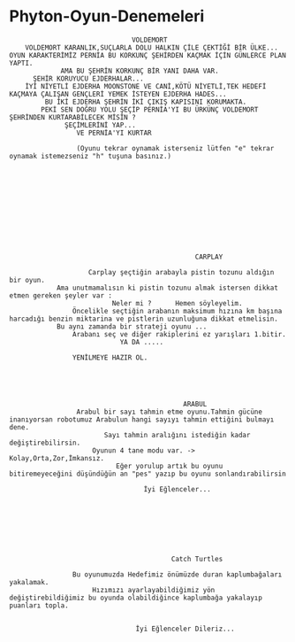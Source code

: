 # Phyton-Oyun-Denemeleri
  

   
                                   VOLDEMORT
        VOLDEMORT KARANLIK,SUÇLARLA DOLU HALKIN ÇİLE ÇEKTİĞİ BİR ÜLKE...
    OYUN KARAKTERİMİZ PERNİA BU KORKUNÇ ŞEHİRDEN KAÇMAK İÇİN GÜNLERCE PLAN YAPTI.
                 AMA BU ŞEHRİN KORKUNÇ BİR YANI DAHA VAR.
          ŞEHİR KORUYUCU EJDERHALAR...
        İYİ NİYETLİ EJDERHA MOONSTONE VE CANİ,KÖTÜ NİYETLİ,TEK HEDEFİ KAÇMAYA ÇALIŞAN GENÇLERİ YEMEK İSTEYEN EJDERHA HADES...
             BU İKİ EJDERHA ŞEHRİN İKİ ÇIKIŞ KAPISINI KORUMAKTA.
            PEKİ SEN DOĞRU YOLU ŞEÇİP PERNİA'YI BU ÜRKÜNÇ VOLDEMORT ŞEHRİNDEN KURTARABİLECEK MİSİN ?
                  ŞEÇİMLERİNİ YAP...
                     VE PERNİA'YI KURTAR

                     (Oyunu tekrar oynamak isterseniz lütfen "e" tekrar oynamak istemezseniz "h" tuşuna basınız.)









         


                                                   CARPLAY

                        Carplay şeçtiğin arabayla pistin tozunu aldığın bir oyun.
                Ama unutmamalısın ki pistin tozunu almak istersen dikkat etmen gereken şeyler var :
                              Neler mi ?      Hemen söyleyelim.
                    Öncelikle seçtiğin arabanın maksimum hızına km başına harcadığı benzin miktarina ve pistlerin uzunluğuna dikkat etmelisin.
                Bu aynı zamanda bir strateji oyunu ...
                    Arabanı seç ve diğer rakiplerini ez yarışları 1.bitir.
                                YA DA .....
                            
                    YENİLMEYE HAZIR OL.




           
                                                ARABUL
                     Arabul bir sayı tahmin etme oyunu.Tahmin gücüne inanıyorsan robotumuz Arabulun hangi sayıyı tahmin ettiğini bulmayı dene.
                            Sayı tahmin aralığını istediğin kadar değiştirebilirsin.
                         Oyunun 4 tane modu var. -> Kolay,Orta,Zor,İmkansız.
                               Eğer yorulup artık bu oyunu bitiremeyeceğini düşündüğün an "pes" yazıp bu oyunu sonlandırabilirsin 

                                      İyi Eğlenceler...
                

   
      



            
                                             Catch Turtles

                    Bu oyunumuzda Hedefimiz önümüzde duran kaplumbağaları yakalamak.
                         Hızımızı ayarlayabildiğimiz yön değiştirebildiğimiz bu oyunda olabildiğince kaplumbağa yakalayıp puanları topla.

                             
                                    İyi Eğlenceler Dileriz...

                            

